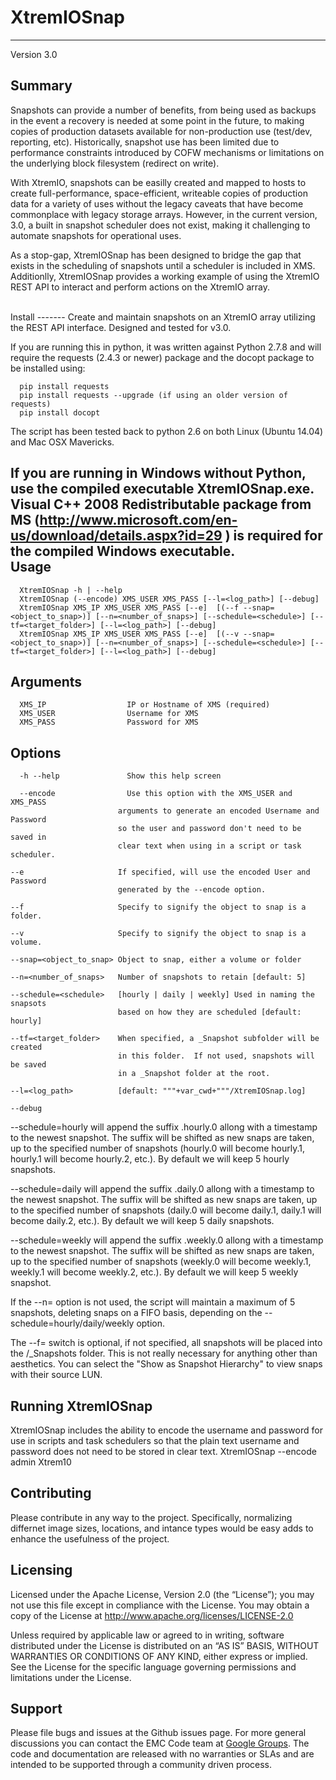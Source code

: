 XtremIOSnap
===========
   ------------------------------------------------------------------------
   Version 3.0
   
Summary
-------

Snapshots can provide a number of benefits, from being used as backups in the event a recovery is needed at some point in the future, to making copies of production datasets available for non-production use (test/dev, reporting, etc).  Historically, snapshot use has been limited due to performance constraints introduced by COFW mechanisms or limitations on the underlying block filesystem (redirect on write).  

With XtremIO, snapshots can be easilly created and mapped to hosts to create full-performance, space-efficient, writeable copies of production data for a variety of uses without the legacy caveats that have become commonplace with legacy storage arrays.  However, in the current version, 3.0, a built in snapshot scheduler does not exist, making it challenging to automate snapshots for operational uses.

As a stop-gap, XtremIOSnap has been designed to bridge the gap that exists in the scheduling of snapshots until a scheduler is included in XMS. Additionlly, XtremIOSnap provides a working example of using the XtremIO REST API to interact and perform actions on the XtremIO array.

<br> 
Install
-------
   Create and maintain snapshots on an XtremIO array utilizing the REST API interface.  Designed and tested for v3.0.
   
   If you are running this in python, it was written against Python 2.7.8 and will require the requests (2.4.3 or newer) package and the docopt package to be installed using:
   
      pip install requests
      pip install requests --upgrade (if using an older version of requests)
      pip install docopt
    
   The script has been tested back to python 2.6 on both Linux (Ubuntu 14.04) and Mac OSX Mavericks.
   
   If you are running in Windows without Python, use the compiled executable XtremIOSnap.exe.  Visual C++ 2008 Redistributable package from MS (http://www.microsoft.com/en-us/download/details.aspx?id=29 ) is required for the compiled Windows executable.
<br>
Usage
-------   
      
      XtremIOSnap -h | --help
      XtremIOSnap (--encode) XMS_USER XMS_PASS [--l=<log_path>] [--debug]
      XtremIOSnap XMS_IP XMS_USER XMS_PASS [--e]  [(--f --snap=<object_to_snap>)] [--n=<number_of_snaps>] [--schedule=<schedule>] [--tf=<target_folder>] [--l=<log_path>] [--debug]
      XtremIOSnap XMS_IP XMS_USER XMS_PASS [--e]  [(--v --snap=<object_to_snap>)] [--n=<number_of_snaps>] [--schedule=<schedule>] [--tf=<target_folder>] [--l=<log_path>] [--debug]

Arguments
---------

      XMS_IP                  IP or Hostname of XMS (required)
      XMS_USER                Username for XMS
      XMS_PASS                Password for XMS

Options
-------

      -h --help               Show this help screen

      --encode                Use this option with the XMS_USER and XMS_PASS
                            arguments to generate an encoded Username and Password
                            so the user and password don't need to be saved in
                            clear text when using in a script or task scheduler.

    --e                     If specified, will use the encoded User and Password
                            generated by the --encode option.

    --f                     Specify to signify the object to snap is a folder.

    --v                     Specify to signify the object to snap is a volume.

    --snap=<object_to_snap> Object to snap, either a volume or folder

    --n=<number_of_snaps>   Number of snapshots to retain [default: 5]

    --schedule=<schedule>   [hourly | daily | weekly] Used in naming the snapsots
                            based on how they are scheduled [default: hourly]

    --tf=<target_folder>    When specified, a _Snapshot subfolder will be created
                            in this folder.  If not used, snapshots will be saved
                            in a _Snapshot folder at the root.

    --l=<log_path>          [default: """+var_cwd+"""/XtremIOSnap.log]

    --debug



   --schedule=hourly will append the suffix .hourly.0 allong with a timestamp to the newest snapshot.  The suffix will be shifted as new snaps are taken, up to the specified number of snapshots (hourly.0 will become hourly.1, hourly.1 will become hourly.2, etc.).  By default we will keep 5 hourly snapshots.

   --schedule=daily will append the suffix .daily.0 allong with a timestamp to the newest snapshot.  The suffix will be shifted as new snaps are taken, up to the specified number of snapshots (daily.0 will become daily.1, daily.1 will become daily.2, etc.). By default we will keep 5 daily snapshots.

   --schedule=weekly will append the suffix .weekly.0 allong with a timestamp to the newest snapshot.  The suffix will be shifted as new snaps are taken, up to the specified number of snapshots (weekly.0 will become weekly.1, weekly.1 will become weekly.2, etc.). By default we will keep 5 weekly snapshot.

   If the --n= option is not used, the script will maintain a maximum of 5 snapshots, deleting snaps on a FIFO basis, depending on the --schedule=hourly/daily/weekly option.

   The --f= switch is optional, if not specified, all snapshots will be placed into the /_Snapshots folder.  This is not really necessary for anything other than aesthetics.  You can select the "Show as Snapshot Hierarchy" to view snaps with their source LUN.
  
Running XtremIOSnap
----------- 
   XtremIOSnap includes the ability to encode the username and password for use in scripts and task schedulers so that the plain text username and password does not need to be stored in clear text.
      XtremIOSnap --encode admin Xtrem10
   

Contributing
-----------
Please contribute in any way to the project.  Specifically, normalizing differnet image sizes, locations, and intance types would be easy adds to enhance the usefulness of the project.


Licensing
---------
Licensed under the Apache License, Version 2.0 (the “License”); you may not use this file except in compliance with the License. You may obtain a copy of the License at <http://www.apache.org/licenses/LICENSE-2.0>

Unless required by applicable law or agreed to in writing, software distributed under the License is distributed on an “AS IS” BASIS, WITHOUT WARRANTIES OR CONDITIONS OF ANY KIND, either express or implied. See the License for the specific language governing permissions and limitations under the License.

Support
-------
Please file bugs and issues at the Github issues page. For more general discussions you can contact the EMC Code team at <a href="https://groups.google.com/forum/#!forum/emccode-users">Google Groups</a>. The code and documentation are released with no warranties or SLAs and are intended to be supported through a community driven process.
